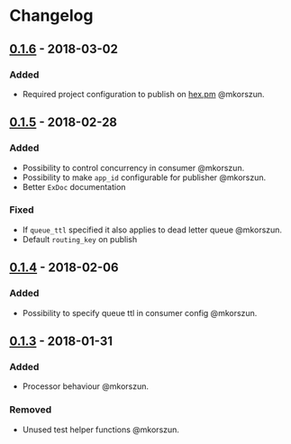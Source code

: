 # Changelog

## [0.1.6] - 2018-03-02
### Added
- Required project configuration to publish on [hex.pm](hex.pm) @mkorszun.

## [0.1.5] - 2018-02-28
### Added
- Possibility to control concurrency in consumer @mkorszun.
- Possibility to make `app_id` configurable for publisher @mkorszun.
- Better `ExDoc` documentation

### Fixed
- If `queue_ttl` specified it also applies to dead letter queue @mkorszun.
- Default `routing_key` on publish

## [0.1.4] - 2018-02-06
### Added
- Possibility to specify queue ttl in consumer config @mkorszun.

## [0.1.3] - 2018-01-31
### Added
- Processor behaviour @mkorszun.
### Removed
- Unused test helper functions @mkorszun.

[0.1.6]: https://github.com/meltwater/gen_amqp/compare/v0.1.5...v0.1.6
[0.1.5]: https://github.com/meltwater/gen_amqp/compare/v0.1.4...v0.1.5
[0.1.4]: https://github.com/meltwater/gen_amqp/compare/v0.1.3...v0.1.4
[0.1.3]: https://github.com/meltwater/gen_amqp/compare/v0.1.2...v0.1.3
